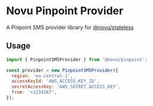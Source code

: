 # Novu Pinpoint Provider

A Pinpoint SMS provider library for [@novu/stateless](https://github.com/novuhq/novu)

## Usage

```javascript
import { PinpointSMSProvider } from '@novu/pinpoint';

const provider = new PinpointSMSProvider({
  region: 'eu-central-1',
  accessKeyId: 'AWS_ACCESS_KEY_ID',
  secretAccessKey: 'AWS_SECRET_ACCESS_KEY',
  from: '+1234567',
});
```
